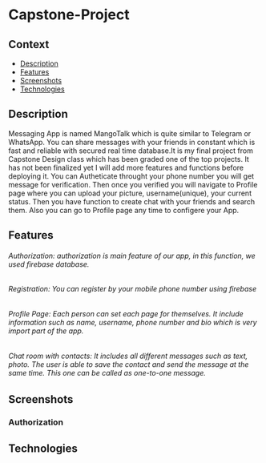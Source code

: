 # Capstone-Project

## Context
* [Description](https://github.com/AkmalMakh/Capstone-Project#description)
* [Features](https://github.com/AkmalMakh/Capstone-Project#features)
* [Screenshots](https://github.com/AkmalMakh/Capstone-Project#screenshots)
* [Technologies](https://github.com/AkmalMakh/Capstone-Project#technologies)


## Description
Messaging App is named MangoTalk which is quite similar to Telegram or WhatsApp. You can share messages with your friends in constant which is fast and reliable   with secured real time database.It is my final project from Capstone Design class which has been graded one of the top projects. It has not been finalized yet I will add more features and functions before deploying it. 
You can Autheticate throught your phone number you will get message for verification. Then once you verified you will navigate to Profile page where you can upload your picture, username(unique), your current status. Then you have function to create chat with your friends and search them. Also you can go to Profile page any time to configere your App.
 
## Features
###### Authorization:  authorization is main feature of our app, in this function, we used firebase database. 
###### Registration: You can register by your mobile phone number using firebase 
###### Profile Page: Each person can set each page for themselves. It include information such as name, username, phone number and bio which is very import part of the app.
###### Chat room with contacts: It includes all different messages such as text, photo. The user is able to save the contact and send the message at the same time. This one can be called as one-to-one message. 


## Screenshots
### Authorization

## Technologies
